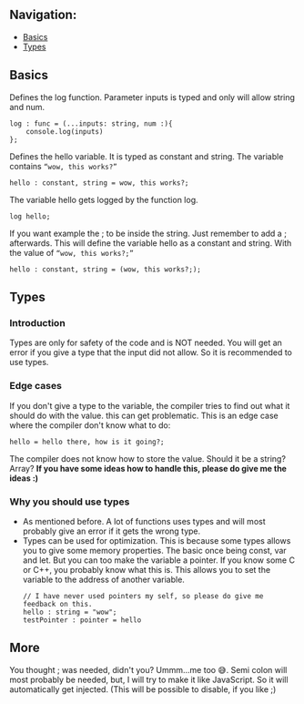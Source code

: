 ## Navigation:
* [Basics](#Basics)
* [Types](#Types)

## Basics
Defines the log function. Parameter inputs is typed and only will allow string and num. 
```
log : func = (...inputs: string, num :){
    console.log(inputs)
};
```

Defines the hello variable. It is typed as constant and string. The variable contains `“wow, this works?”`
```
hello : constant, string = wow, this works?;
```

The variable hello gets logged by the function log.
```
log hello;
```

If you want example the ; to be inside the string. Just remember to add a ; afterwards. This will define the variable hello as a constant and string. With the value of `“wow, this works?;”`
```
hello : constant, string = (wow, this works?;);
```

## Types

### Introduction
Types are only for safety of the code and is NOT needed. You will get an error if you give a type that the input did not allow. So it is recommended to use types.

### Edge cases
If you don't give a type to the variable, the compiler tries to find out what it should do with the value. this can get problematic.
This is an edge case where the compiler don't know what to do:
```
hello = hello there, how is it going?;
```
The compiler does not know how to store the value. Should it be a string? Array?
**If you have some ideas how to handle this, please do give me the ideas :)**

### Why you should use types
* As mentioned before. A lot of functions uses types and will most probably give an error if it gets the wrong type.
* Types can be used for optimization. This is because some types allows you to give some memory properties. The basic once being const, var and let. But you can too make the variable a pointer. If you know some C or C++, you probably know what this is. This allows you to set the variable to the address of another variable.
  ```
  // I have never used pointers my self, so please do give me feedback on this.
  hello : string = "wow";
  testPointer : pointer = hello
  ```

## More

You thought ; was needed, didn't you? Ummm...me too 😅. Semi colon will most probably be needed, but, I will try to make it like JavaScript. So it will automatically get injected. (This will be possible to disable, if you like ;)

